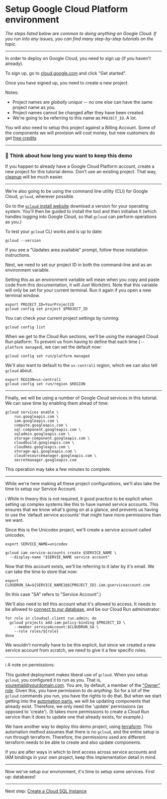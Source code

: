 # Setup Google Cloud Platform environment

*The steps listed below are common to doing anything on Google Cloud. If you run into any issues, you can find many step-by-step tutorials on the topic.*

---

In order to deploy on Google Cloud, you need to sign up (if you haven't already).

To sign up, go to [cloud.google.com](https://cloud.google.com/) and click "Get started". 

Once you have signed up, you need to create a new project.

Notes: 

* Project names are *globally unique* -- no one else can have the same project name as you. 
* Project names cannot be changed after they have been created.
* We're going to be referring to this name as `PROJECT_ID`. A lot. 

You will also need to setup this project against a Billing Account. Some of the components we will provision will cost money, but new customers do get [free credits](https://cloud.google.com/free)

---

### 🤔 Think about how long you want to keep this demo

If you happen to already have a Google Cloud Platform account, create a new project for this tutorial demo. Don't use an existing project. That way, [cleanup](90-cleanup.md) will be much easier. 

---

We're also going to be using the command line utility (CLI) for Google Cloud, `gcloud`, wherever possible. 

Go to the [`gcloud` install website](https://cloud.google.com/sdk/docs/#install_the_latest_cloud_tools_version_cloudsdk_current_version) download a version for your operating system. You'll then be guided to install the tool and then initialise it (which handles logging into Google Cloud, so that `gcloud` can perform operations as you.)

To test your `gcloud` CLI works and is up to date: 

```shell,exclude
gcloud --version
```

If you see a "Updates area available" prompt, follow those installation instructions. 

Next, we need to set our project ID in both the command-line and as an environment variable. 


Setting this as an environment variable will mean when you copy and paste code from this documentation, it will Just Work(tm). Note that this variable will only be set for your current terminal. Run it again if you open a new terminal window. 

```shell
export PROJECT_ID=YourProjectID
gcloud config set project $PROJECT_ID
```

You can check your current project settings by running: 

```shell,exclude
gcloud config list
```

When we get to the Cloud Run sections, we'll be using the managed Cloud Run platform. To prevent us from having to define that each time (`--platform managed`), we can set the default now: 

```shell
gcloud config set run/platform managed
```

We'll also want to default to the `us-central1` region, which we can also tell `gcloud` about. 

```shell
export REGION=us-central1
gcloud config set run/region $REGION
```

---

Finally, we will be using a number of Google Cloud services in this tutorial. We can save time by enabling them ahead of time: 

```shell
gcloud services enable \
    run.googleapis.com \
    iam.googleapis.com \
    compute.googleapis.com \
    sql-component.googleapis.com \
    sqladmin.googleapis.com \
    storage-component.googleapis.com \
    cloudbuild.googleapis.com \
    cloudkms.googleapis.com \
    storage-api.googleapis.com \
    cloudresourcemanager.googleapis.com \
    secretmanager.googleapis.com
```

This operation may take a few minutes to complete. 

---

While we're here making all these project configurations, we'll also take the time to setup our Service Account. 

ℹ️ While in theory this is not required, it good practice to be explicit when setting up complex systems like this to have named service accounts. This ensures that we know what's going on at a glance, and prevents us having to use the 'default service accounts' that might have more permissions than we want. 

Since this is the Unicodex project, we'll create a service account called unicodex. 

```shell
export SERVICE_NAME=unicodex

gcloud iam service-accounts create $SERVICE_NAME \
  --display-name "$SERVIE_NAME service account"
```


Now that this account exists, we'll be referring to it later by it's email. We can take the time to store that now: 

```shell
export CLOUDRUN_SA=${SERVICE_NAME}@${PROJECT_ID}.iam.gserviceaccount.com
```

(In this case "SA" refers to "Service Account".)

We'll also need to tell this account what it's allowed to access. It needs to be allowed to [connect to our database](https://cloud.google.com/sql/docs/postgres/connect-run#configuring), and be our Cloud Run administrator:

```shell
for role in cloudsql.client run.admin; do
  gcloud projects add-iam-policy-binding $PROJECT_ID \
    --member serviceAccount:$CLOUDRUN_SA \
    --role roles/${role}
done
```

We wouldn't normally have to be this explicit, but since we created a new service account from scratch, we need to give it a few specific roles. 

---

ℹ️ A note on permissions: 

This guided deployment makes liberal use of `gcloud`. When you setup `gcloud`, you configured it to run as you. That is, youremail@yourdomain.com. You are, by default, a member of the ["Owner" role](https://cloud.google.com/iam/docs/understanding-roles). Given this, you have permission to do *anything*. So for a lot of the `gcloud` commands you run, you have the rights to do that. But when we start getting into the [automation parts](50-first-deployment.md), we will be updating components that already exist. Therefore, we only need the 'update' permissions (as opposed to 'create'). (It takes more permissions to create a Cloud Run service than it does to update one that already exists, for example.)

We have another way to deploy this demo project, using [terraform](../terraform/README.md). This automation method assumes that there is no `gcloud`, and the entire setup is run through terraform. Therefore, the permissions used are different: terraform needs to be able to create and also update components. 

If you are after ways in which to limit access across service accounts and IAM bindings in your own project, keep this implementation detail in mind.  

---

Now we've setup our environment, it's time to setup some services. First up: databases!

---

Next step: [Create a Cloud SQL Instance](20-setup-sql.md)
